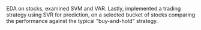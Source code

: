 EDA on stocks, examined SVM and VAR. Lastly, implemented a trading strategy using SVR for prediction, on a selected bucket of stocks comparing the performance against the typical "buy-and-hold" strategy.
